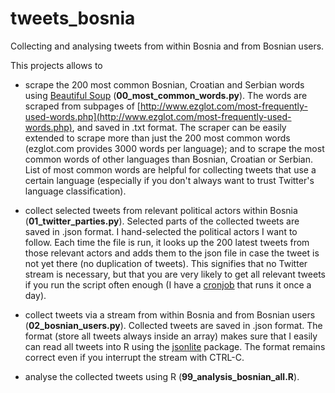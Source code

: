# tweets_bosnia
Collecting and analysing tweets from within Bosnia and from Bosnian users.

This projects allows to 

* scrape the 200 most common Bosnian, Croatian and Serbian words using [Beautiful Soup](https://pypi.python.org/pypi/beautifulsoup4) (**00_most_common_words.py**). The words are scraped from subpages of [http://www.ezglot.com/most-frequently-used-words.php](http://www.ezglot.com/most-frequently-used-words.php), and saved in .txt format. The scraper can be easily extended to scrape more than just the 200 most common words (ezglot.com provides 3000 words per language); and to scrape the most common words of other languages than Bosnian, Croatian or Serbian. List of most common words are helpful for collecting tweets that use a certain language (especially if you don't always want to trust Twitter's language classification). 

* collect selected tweets from relevant political actors within Bosnia (**01_twitter_parties.py**). Selected parts of the collected tweets are saved in .json format. I hand-selected the political actors I want to follow. Each time the file is run, it looks up the 200 latest tweets from those relevant actors and adds them to the json file in case the tweet is not yet there (no duplication of tweets). This signifies that no Twitter stream is necessary, but that you are very likely to get all relevant tweets if you run the script often enough (I have a [cronjob](http://www.everydaylinuxuser.com/2014/10/an-everyday-linux-user-guide-to.html) that runs it once a day). 

* collect tweets via a stream from within Bosnia and from Bosnian users (**02_bosnian_users.py**). Collected tweets are saved in .json format. The format (store all tweets always inside an array) makes sure that I easily can read all tweets into R using the [jsonlite](https://cran.r-project.org/web/packages/jsonlite/vignettes/json-aaquickstart.html)
package. The format remains correct even if you interrupt the stream with CTRL-C.

* analyse the collected tweets using R (**99_analysis_bosnian_all.R**).

